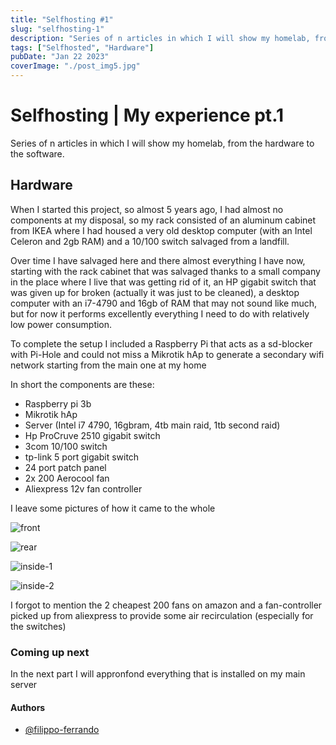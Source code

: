 ```yaml
---
title: "Selfhosting #1"
slug: "selfhosting-1"
description: "Series of n articles in which I will show my homelab, from the hardware to the software."
tags: ["Selfhosted", "Hardware"]
pubDate: "Jan 22 2023"
coverImage: "./post_img5.jpg"
---
```

# Selfhosting | My experience pt.1

Series of n articles in which I will show my homelab, from the hardware to the software.

## Hardware

When I started this project, so almost 5 years ago, I had almost no components at my disposal, so my rack consisted of an aluminum cabinet from IKEA where I had housed a very old desktop computer (with an Intel Celeron and 2gb RAM) and a 10/100 switch salvaged from a landfill.

Over time I have salvaged here and there almost everything I have now, starting with the rack cabinet that was salvaged thanks to a small company in the place where I live that was getting rid of it, an HP gigabit switch that was given up for broken (actually it was just to be cleaned), a desktop computer with an i7-4790 and 16gb of RAM that may not sound like much, but for now it performs excellently everything I need to do with relatively low power consumption.

To complete the setup I included a Raspberry Pi that acts as a sd-blocker with Pi-Hole and could not miss a Mikrotik hAp to generate a secondary wifi network starting from the main one at my home

In short the components are these:
 - Raspberry pi 3b
 - Mikrotik hAp
 - Server (Intel i7 4790, 16gbram, 4tb main raid, 1tb second raid)
 - Hp ProCruve 2510 gigabit switch
 - 3com 10/100 switch
 - tp-link 5 port gigabit switch
 - 24 port patch panel
 - 2x 200 Aerocool fan
 - Aliexpress 12v fan controller


I leave some pictures of how it came to the whole

![front](https://gist.githubusercontent.com/filippo-ferrando/aa4de30d03f228cd72f3f62ac6a56abf/raw/492866425e8da4c0833e9df5a30797803ebd391c/front.jpg)

![rear](https://gist.githubusercontent.com/filippo-ferrando/aa4de30d03f228cd72f3f62ac6a56abf/raw/492866425e8da4c0833e9df5a30797803ebd391c/rear.jpg)

![inside-1](https://gist.githubusercontent.com/filippo-ferrando/aa4de30d03f228cd72f3f62ac6a56abf/raw/492866425e8da4c0833e9df5a30797803ebd391c/inside-1.jpg)

![inside-2](https://gist.githubusercontent.com/filippo-ferrando/aa4de30d03f228cd72f3f62ac6a56abf/raw/492866425e8da4c0833e9df5a30797803ebd391c/inside-2.jpg)

I forgot to mention the 2 cheapest 200 fans on amazon and a fan-controller picked up from aliexpress to provide some air recirculation (especially for the switches)


### Coming up next

In the next part I will appronfond everything that is installed on my main server

#### Authors

- [@filippo-ferrando](https://www.github.com/filippo-ferrando)
